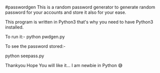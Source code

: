 #passwordgen
This is a random password generator to generate random password for your accounts and store it also for your ease.

This program is written in Python3 that's why you need to have Python3 installed.

To run it:- python pwdgen.py

To see the password stored:-

python seepass.py


Thankyou Hope You will like it... I am newbie in Python 😅
